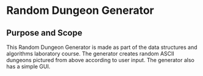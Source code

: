 # Random Dungeon Generator

## Purpose and Scope

This Random Dungeon Generator is made as part of the data structures and algorithms laboratory course. The generator creates random ASCII dungeons pictured from above according to user input.
The generator also has a simple GUI.


